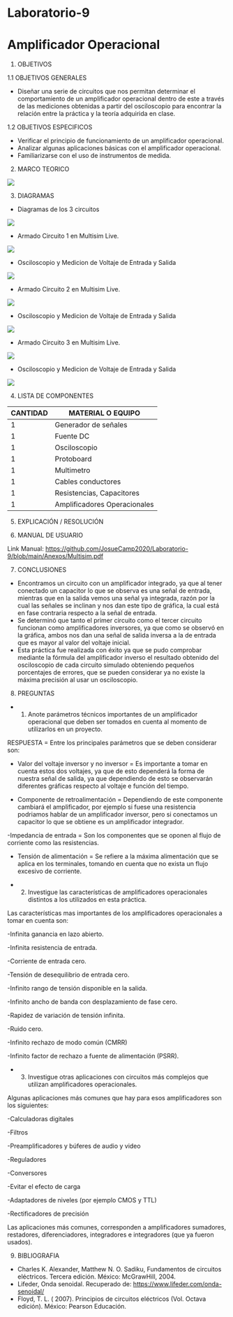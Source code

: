 # Laboratorio-9
# Amplificador Operacional

1. OBJETIVOS

1.1 OBJETIVOS GENERALES

* Diseñar una serie de circuitos que nos permitan determinar el comportamiento de un amplificador operacional dentro de este a través de las mediciones obtenidas a partir del osciloscopio para encontrar la relación entre la práctica y la teoría adquirida en clase.

1.2 OBJETIVOS ESPECIFICOS

* Verificar el principio de funcionamiento de un amplificador operacional.
* Analizar algunas aplicaciones básicas con el amplificador operacional.
* Familiarizarse con el uso de instrumentos de medida.

2. MARCO TEORICO

![](https://github.com/JosueCamp2020/Laboratorio-9/blob/main/Imagenes/Marco.jpeg)

3. DIAGRAMAS

* Diagramas de los 3 circuitos

![](https://github.com/JosueCamp2020/Laboratorio-9/blob/main/Imagenes/Circuitos.png)

* Armado Circuito 1 en Multisim Live.

![](https://github.com/JosueCamp2020/Laboratorio-9/blob/main/Imagenes/Circuito1.png)

* Osciloscopio y Medicion de Voltaje de Entrada y Salida

![](https://github.com/JosueCamp2020/Laboratorio-9/blob/main/Imagenes/1.png)

* Armado Circuito 2 en Multisim Live.

![](https://github.com/JosueCamp2020/Laboratorio-9/blob/main/Imagenes/Circuito2.png)

* Osciloscopio y Medicion de Voltaje de Entrada y Salida

![](https://github.com/JosueCamp2020/Laboratorio-9/blob/main/Imagenes/2.png)

* Armado Circuito 3 en Multisim Live.

![](https://github.com/JosueCamp2020/Laboratorio-9/blob/main/Imagenes/Circuito3.png)

* Osciloscopio y Medicion de Voltaje de Entrada y Salida

![](https://github.com/JosueCamp2020/Laboratorio-9/blob/main/Imagenes/3.png)

4. LISTA DE COMPONENTES

| CANTIDAD | MATERIAL O EQUIPO |
| ------------- | ------------- |
| 1 | Generador de señales  |
| 1 | Fuente DC |
| 1 | Osciloscopio |
| 1 | Protoboard |
| 1 | Multimetro  |
| 1 | Cables conductores  |
| 1 | Resistencias, Capacitores  |
| 1 | Amplificadores Operacionales  |

5. EXPLICACIÓN / RESOLUCIÓN

6. MANUAL DE USUARIO

Link Manual: https://github.com/JosueCamp2020/Laboratorio-9/blob/main/Anexos/Multisim.pdf

7. CONCLUSIONES

* Encontramos un circuito con un amplificador integrado, ya que al tener conectado un capacitor lo que se observa es una señal de entrada, mientras que en la salida vemos una señal ya integrada, razón por la cual las señales se inclinan y nos dan este tipo de gráfica, la cual está en fase contraria respecto a la señal de entrada.
* Se determinó que tanto el primer circuito como el tercer circuito funcionan como amplificadores inversores, ya que como se observó en la gráfica, ambos nos dan una señal de salida inversa a la de entrada que es mayor al valor del voltaje inicial.
* Esta práctica fue realizada con éxito ya que se pudo comprobar mediante la fórmula del amplificador inverso el resultado obtenido del osciloscopio de cada circuito simulado obteniendo pequeños porcentajes de errores, que se pueden considerar ya no existe la máxima precisión al usar un osciloscopio.

8. PREGUNTAS

* 1. Anote parámetros técnicos importantes de un amplificador operacional que deben ser tomados en cuenta al momento de utilizarlos en un proyecto.

RESPUESTA = Entre los principales parámetros que se deben considerar son:

- Valor del voltaje inversor y no inversor = Es importante a tomar en cuenta estos dos voltajes, ya que de esto dependerá la forma de nuestra señal de salida, ya que dependiendo de esto se observarán diferentes gráficas respecto al voltaje e función del tiempo.

- Componente de retroalimentación = Dependiendo de este componente cambiará el amplificador, por ejemplo si fuese una resistencia podriamos hablar de un amplificador inversor, pero si conectamos un capacitor lo que se obtiene es un amplificador integrador.

-Impedancia de entrada = Son los componentes que se oponen al flujo de corriente como las resistencias.

- Tensión de alimentación = Se refiere a la máxima alimentación que se aplica en los terminales, tomando en cuenta que no exista un flujo excesivo de corriente.

* 2. Investigue las características de amplificadores operacionales distintos a los utilizados en esta práctica.

Las características mas importantes de los amplificadores operacionales a tomar en cuenta son:

-Infinita ganancia en lazo abierto.

-Infinita resistencia de entrada.

-Corriente de entrada cero.

-Tensión de desequilibrio de entrada cero.

-Infinito rango de tensión disponible en la salida.

-Infinito ancho de banda con desplazamiento de fase cero.

-Rapidez de variación de tensión infinita.

-Ruido cero.

-Infinito rechazo de modo común (CMRR)

-Infinito factor de rechazo a fuente de alimentación (PSRR).

* 3. Investigue otras aplicaciones con circuitos más complejos que utilizan amplificadores operacionales.

Algunas aplicaciones más comunes que hay para esos amplificadores son los siguientes:

-Calculadoras digitales

-Filtros

-Preamplificadores y búferes de audio y video

-Reguladores

-Conversores

-Evitar el efecto de carga

-Adaptadores de niveles (por ejemplo CMOS y TTL)

-Rectificadores de precisión

Las aplicaciones más comunes, corresponden a amplificadores sumadores, restadores, diferenciadores, integradores e integradores (que ya fueron usados).

9. BIBLIOGRAFIA

* Charles K. Alexander, Matthew N. O. Sadiku, Fundamentos de circuitos eléctricos. Tercera edición. México: McGrawHill, 2004.
* Lifeder, Onda senoidal. Recuperado de: https://www.lifeder.com/onda-senoidal/
* Floyd, T. L. ( 2007). Principios de circuitos eléctricos (Vol. Octava edición). México: Pearson Educación.
